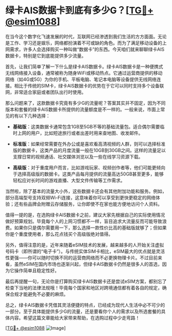 # 绿卡AIS数据卡到底有多少G？[[TG💪+ @esim1088](https://t.me/s/esim1088)]

在当今这个数字化飞速发展的时代，互联网已经渗透到我们生活的方方面面。无论是工作、学习还是娱乐，网络都扮演着不可或缺的角色。而为了满足移动设备的上网需求，许多人会选择购买一种叫做“数据卡”的东西。今天咱们就来聊聊绿卡AIS数据卡，特别是它到底能提供多少流量。

首先，让我们简单了解一下什么是绿卡AIS数据卡。绿卡AIS数据卡是一种便携式无线网络接入设备，通常被称为随身WiFi或移动热点。它通过运营商提供的移动网络（如4G或5G）为你的手机、平板电脑、笔记本电脑等设备提供无线网络连接。相比于传统的SIM卡，绿卡AIS数据卡的优势在于它可以同时支持多个设备联网，非常适合家庭或者团队出行时使用。

那么问题来了，这款数据卡究竟有多少G的流量呢？答案其实并不固定，因为不同版本和套餐的绿卡AIS数据卡所提供的流量额度是不一样的。一般来说，市面上常见的有以下几种选择：

- **基础版**：这类数据卡通常包含1GB至5GB不等的基础流量包。适合偶尔需要临时上网的用户，比如短途旅行或者出差时用来查地图、收发邮件。
  
- **标准版**：如果经常需要在外办公或是喜欢看高清视频的人群，则可以选择标准版的数据卡，这类产品的月度流量一般在10GB到30GB之间。这样的流量足以支撑日常的视频通话、社交媒体浏览以及一些在线学习资源下载。

- **高级版**：对于重度用户而言，比如游戏玩家、视频创作者等，他们可能更倾向于选择高级版的数据卡。这类产品每月提供的流量高达50GB甚至更多，能够轻松应对长时间的游戏直播、大型文件传输等工作需求。

当然啦，除了基本的流量大小外，这些数据卡还会有其他附加功能和服务。例如，部分高端型号支持双频Wi-Fi连接，这意味着你可以享受到更快更稳定的网络体验；还有些品牌会附赠云存储服务，让你即使不在家也能方便地访问个人资料。

值得一提的是，在选购绿卡AIS数据卡之前，建议大家先根据自己的实际使用情况做好预算规划。毕竟每个人的上网习惯都不一样，盲目追求大流量反而可能导致浪费。如果你只是偶尔需要用一下，那么选择一款性价比高的基础版就够了；但如果你是个重度使用者，那么花点钱买个高级版绝对值得。

另外，值得注意的是，近年来随着eSIM技术的发展，越来越多的人开始关注虚拟号码卡（即所谓的“电子卡”）。与传统实体SIM卡相比，eSIM最大的优点就是灵活性更强——你可以随时切换不同的运营商网络而不必更换物理卡片。不过目前来看，虽然eSIM在国内市场也逐渐兴起，但绿卡AIS数据卡仍然是很多人的首选，因为它操作简单且稳定性好。

最后再提醒一句，无论你是打算购买绿卡AIS数据卡还是尝试eSIM方案，都别忘了检查下当地的法律法规哦！毕竟每个国家和地区对跨境通信都有着各自的规定，确保合规才能避免不必要的麻烦。

总之，绿卡AIS数据卡凭借其灵活便捷的特点，已经成为现代人生活中必不可少的一部分。至于具体能提供多少G的流量，还是要看你个人的需求以及所选套餐的具体内容。希望这篇文章能给大家带来帮助，在选购过程中少走弯路！

[[TG💪+ @esim1088](https://t.me/s/esim1088) ![Image](https://i.postimg.cc/4NQfJmqS/Snipaste-2025-05-13-00-14-12.png)]